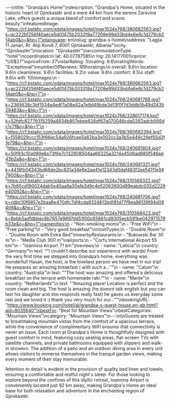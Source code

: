 ---\ntitle: "Grandpa’s Home"\ndescription: "Grandpa's Home, situated in the historic heart of Gjirokastër and a mere 44 km from the serene Zaravina Lake, offers guests a unique blend of comfort and scenic beauty."\nfeaturedImage: "https://cf.bstatic.com/xdata/images/hotel/max1024x768/380682563.jpg?k=ac222bf256f40aece5d01475b2032f8a77208e99d33bd4e6e6c1d279cb214ab0&o=&hp=1"\nlanguage: en\nslug: grandpa-s-home\naddress: "Lagjia 11 Janari, Rr. Alqi Kondi 7, 6001 Gjirokastër, Albania"\ncity: "Gjirokastër"\nlocation: "Gjirokastër"\naccommodationType: "hotel"\ncoordinates:\n  lat: 40.07787585\n  lng: 20.14177001\nprice: "US$27"\npriceFrom: 27\nstarRating: 3\nrating: 9.6\nratingWords: "Exceptional"\nnumberOfReviews: 199\nratings:\n  overall: 9.6\n  location: 9.6\n  cleanliness: 9.6\n  facilities: 9.2\n  value: 9.6\n  comfort: 9.5\n  staff: 9.6\n  wifi: 10\nimages:\n  - "https://cf.bstatic.com/xdata/images/hotel/max1024x768/380682563.jpg?k=ac222bf256f40aece5d01475b2032f8a77208e99d33bd4e6e6c1d279cb214ab0&o=&hp=1"\n  - "https://cf.bstatic.com/xdata/images/hotel/max1024x768/240681768.jpg?k=2365638c3bf1534a4edf7a08e42a7e9d48bde3d13f0f7d3ddb0b49d243529463&o=&hp=1"\n  - "https://cf.bstatic.com/xdata/images/hotel/max1024x768/328617174.jpg?k=52fdfc82779315259a4934b957ebee826df67a070048cda0262adcb566dc1c7f&o=&hp=1"\n  - "https://cf.bstatic.com/xdata/images/hotel/max1024x768/380682394.jpg?k=f558029ccc153f66ec54a926fcee5a62ba3e002cc3a3b5e449c29ef55d2f1e79&o=&hp=1"\n  - "https://cf.bstatic.com/xdata/images/hotel/max1024x768/240681804.jpg?k=50f93c10a099e6e73f6e7c132808504aa66325a3214e4506ad885f546ad43b2a&o=&hp=1"\n  - "https://cf.bstatic.com/xdata/images/hotel/max1024x768/240681321.jpg?k=4418fb04343bd66de2bc831a34e6e2ae41e12343d0daf483f2ee54111e947900&o=&hp=1"\n  - "https://cf.bstatic.com/xdata/images/hotel/max1024x768/310568322.jpg?k=7b60cd190024dab5e40aa9a30afe3d9c4e52062600d89eabdc032d2229e40092&o=&hp=1"\n  - "https://cf.bstatic.com/xdata/images/hotel/max1024x768/240681706.jpg?k=cdbc10f6857e2baa8e470dfc7df4cda8324813bdf81d77f9ea96139f94d08406&o=&hp=1"\n  - "https://cf.bstatic.com/xdata/images/hotel/max1024x768/310568423.jpg?k=8ebb5adfdbbec8b7657e9897dd51f00c65661cd9305ecb591be042971579b33e&o=&hp=1"\namenities:\n  - "Non-smoking rooms"\n  - "Free WiFi"\n  - "Free parking"\n  - "Very good breakfast"\nroomTypes:\n  - "Double Room"\n  - "Double Room with Extra Bed"\nnearbyRestaurants:\n  - "Bukowski Bar 30 m"\n  - "Media Club 300 m"\nairports:\n  - "Corfu International Airport 55 km"\n  - "Ioannina Airport 71 km"\nreviews:\n  - name: "Leticia"\n    country: "Germany"\n    text: "“I couldn’t describe our experience with words! From the very first time we stepped into Grandpa’s home, everything was wonderful! Hasan, the host, is the loveliest person we have met in our trip! He prepares an amazing breakfast ( with such a...”"\n  - name: "Calum"\n    country: "Australia"\n    text: "“The host was amazing and offered a delicious breakfast on the terrace with homemade raki.”"\n  - name: "Marije"\n    country: "Netherlands"\n    text: "“Amazing place! Location is perfect and the room clean and big. The host is amazing (he doesnt talk english but you can text his daughter and she responds really fast) he gaves us everyday some raki and we loved it :) thank you very much for our...”"\nbookingURL: "https://www.booking.com/hotel/al/grandpa-s-guest-house.en-gb.html?aid=8035640"\nbestFor: "Best for Mountain Views"\nbestCategories: "Mountain Views"\ncategory: "Mountain Views"\n---\n\nGuests are treated to breathtaking mountain vistas from the comfort of a spacious terrace, while the convenience of complimentary WiFi ensures that connectivity is never an issue. Each room at Grandpa's Home is thoughtfully designed with guest comfort in mind, featuring cozy seating areas, flat-screen TVs with satellite channels, and private bathrooms equipped with slippers and walk-in showers. The addition of a patio and an outdoor dining area in every unit allows visitors to immerse themselves in the tranquil garden views, making every moment of their stay memorable.

Attention to detail is evident in the provision of quality bed linen and towels, ensuring a comfortable and restful night's sleep. For those looking to explore beyond the confines of this idyllic retreat, Ioannina Airport is conveniently located just 82 km away, making Grandpa's Home an ideal base for both relaxation and adventure in the enchanting region of Gjirokastër.